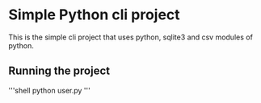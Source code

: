 # Simple Python cli project

This is the simple cli project that uses python, sqlite3 and csv modules of python.

## Running the project 

'''shell
python user.py
'''